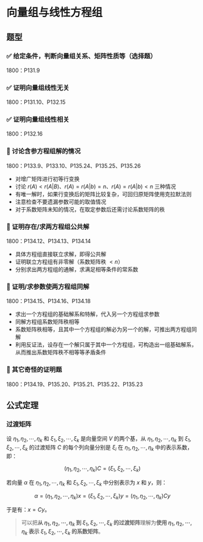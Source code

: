 # 向量组与线性方程组

## 题型

### ✅ 给定条件，判断向量组关系、矩阵性质等（选择题）

1800：P131.9

### ✅ 证明向量组线性无关

1800：P131.10、P132.15

### ✅ 证明向量组线性相关

1800：P132.16

### 🤔 讨论含参方程组解的情况

1800：P133.9、P133.10、P135.24、P135.25、P135.26

- 对增广矩阵进行初等行变换
- 讨论 $r(A)<r(A|B)$、$r(A)=r(A|b)=n$、$r(A)=r(A|b)<n$ 三种情况
- 有唯一解时，如果行变换后的矩阵比较复杂，可回归原矩阵使用克拉默法则
- 注意检查不要遗漏参数可能的取值情况
- 对于系数矩阵未知的情况，在取定参数后还需讨论系数矩阵的秩

### 🤔 证明存在/求两方程组公共解

1800：P134.12、P134.13、P134.14

- 具体方程组直接联立求解，即得公共解
- 证明联立方程组有非零解（系数矩阵秩 $<n$）
- 分别求出两方程组的通解，求满足相等条件的常系数

### 🤔 证明/求参数使两方程组同解

1800：P134.15、P134.16、P134.18

- 求出一个方程组的基础解系和特解，代入另一个方程组求参数
- 同解方程组系数矩阵秩相等
- 系数矩阵秩相等，且其中一个方程组的解必为另一个的解，可推出两方程组同解
- 利用反证法，设存在一个解只属于其中一个方程组，可构造出一组基础解系，从而推出系数矩阵秩不相等等矛盾条件

### 🤔 其它奇怪的证明题

1800：P134.19、P135.20、P135.21、P135.22、P135.23

## 公式定理

### 过渡矩阵

设 $\eta_1, \eta_2, \cdots, \eta_k$ 和 $\xi_1, \xi_2, \cdots, \xi_k$ 是向量空间 $V$ 的两个基，从 $\eta_1, \eta_2, \cdots, \eta_k$ 到 $\xi_1, \xi_2, \cdots, \xi_k$ 的过渡矩阵 $C$ 的每个列向量分别是 $\xi_i$ 在 $\eta_1, \eta_2, \cdots, \eta_k$ 中的表示系数，即：

$$
(\eta_1, \eta_2, \cdots, \eta_k) C = (\xi_1, \xi_2, \cdots, \xi_k)
$$

若向量 $\alpha$ 在 $\eta_1, \eta_2, \cdots, \eta_k$ 和 $\xi_1, \xi_2, \cdots, \xi_k$ 中分别表示为 $x$ 和 $y$，则：

$$
\alpha = (\eta_1, \eta_2, \cdots, \eta_k) x = (\xi_1, \xi_2, \cdots, \xi_k) y = (\eta_1, \eta_2, \cdots, \eta_k) Cy
$$

于是有：$x = Cy$。

> 可以把**从 $\eta_1, \eta_2, \cdots, \eta_k$ 到 $\xi_1, \xi_2, \cdots, \xi_k$ 的过渡矩阵**理解为**使用 $\eta_1, \eta_2, \cdots, \eta_k$ 表示 $\xi_1, \xi_2, \cdots, \xi_k$ 的系数矩阵**。
